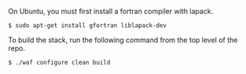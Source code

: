 On Ubuntu, you must first install a fortran compiler with lapack.
```
$ sudo apt-get install gfortran liblapack-dev
```

To build the stack, run the following command from the top level of the repo.
```
$ ./waf configure clean build
```
